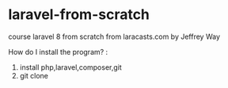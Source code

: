 # laravel-from-scratch
course laravel 8 from scratch from laracasts.com by Jeffrey Way

How do I install the program? :

1) install php,laravel,composer,git
2) git clone 
